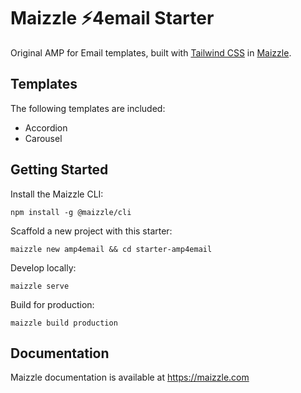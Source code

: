 # Maizzle ⚡4email Starter

Original AMP for Email templates, built with [Tailwind CSS](https://tailwindcss.com/) in [Maizzle](https://maizzle.com).

## Templates

The following templates are included:

- Accordion
- Carousel

## Getting Started

Install the Maizzle CLI:

```
npm install -g @maizzle/cli
```

Scaffold a new project with this starter:

```
maizzle new amp4email && cd starter-amp4email
```

Develop locally:

```
maizzle serve
```

Build for production:

```
maizzle build production
```

## Documentation

Maizzle documentation is available at https://maizzle.com
